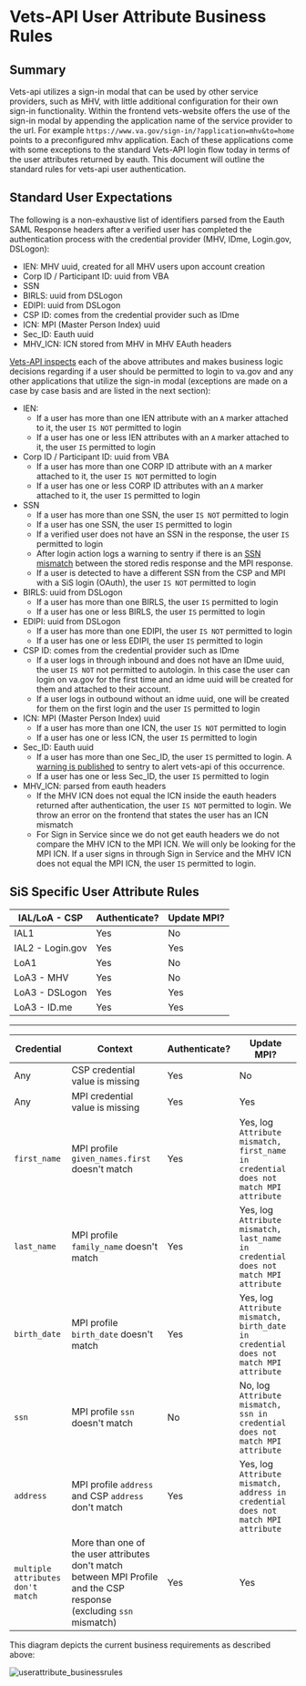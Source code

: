 # Vets-API User Attribute Business Rules

## Summary
Vets-api utilizes a sign-in modal that can be used by other service providers, such as MHV, with little additional configuration for their own sign-in functionality. Within the frontend vets-website offers the use of the sign-in modal by appending the application name of the service provider to the url. For example `https://www.va.gov/sign-in/?application=mhv&to=home` points to a preconfigured mhv application. Each of these applications  come with some exceptions to the standard Vets-API login flow today in terms of the user attributes returned by eauth. This document will outline the standard rules for vets-api user authentication.


## Standard User Expectations
The following is a non-exhaustive list of identifiers parsed from the Eauth SAML Response headers after a verified user has completed the authentication process with the credential provider (MHV, IDme, Login.gov, DSLogon):
 - IEN: MHV uuid, created for all MHV users upon account creation
 - Corp ID / Participant ID: uuid from VBA
 - SSN
 - BIRLS: uuid from DSLogon
 - EDIPI: uuid from DSLogon
 - CSP ID: comes from the credential provider such as IDme
 - ICN: MPI (Master Person Index) uuid
 - Sec_ID: Eauth uuid
 - MHV_ICN: ICN stored from MHV in MHV EAuth headers

[Vets-API inspects](https://github.com/department-of-veterans-affairs/vets-api/blob/master/lib/saml/user_attributes/ssoe.rb) each of the above attributes and makes business logic decisions regarding if a user should be permitted to login to va.gov and any other applications that utilize the sign-in modal (exceptions are made on a case by case basis and are listed in the next section):
 - IEN: 
    - If a user has more than one IEN attribute with an `A` marker attached to it, the user `IS NOT` permitted to login
    - If a user has one or less IEN attributes with an `A` marker attached to it, the user `IS` permitted to login
 - Corp ID / Participant ID: uuid from VBA
    - If a user has more than one CORP ID attribute with an `A` marker attached to it, the user `IS NOT` permitted to login
    - If a user has one or less CORP ID attributes with an `A` marker attached to it, the user `IS` permitted to login
 - SSN
    - If a user has more than one SSN, the user `IS NOT` permitted to login
    - If a user has one SSN, the user `IS` permitted to login
    - If a verified user does not have an SSN in the response, the user `IS` permitted to login
    - After login action logs a warning to sentry if there is an [SSN mismatch](https://github.com/department-of-veterans-affairs/vets-api/blob/2bcb317c51f91fd079bdc2a023bc434ab2d0a4bb/app/controllers/v1/sessions_controller.rb#L339) between the stored redis response and the MPI response.
    - If a user is detected to have a different SSN from the CSP and MPI with a SiS login (OAuth), the user `IS NOT` permitted to login
 - BIRLS: uuid from DSLogon
    - If a user has more than one BIRLS, the user `IS` permitted to login
    - If a user has one or less BIRLS, the user `IS` permitted to login
 - EDIPI: uuid from DSLogon
    - If a user has more than one EDIPI, the user `IS NOT` permitted to login
    - If a user has one or less EDIPI, the user `IS` permitted to login
 - CSP ID: comes from the credential provider such as IDme
    - If a user logs in through inbound and does not have an IDme uuid, the user `IS NOT` not permitted to autologin. In this case the user can login on va.gov for the first time and an idme uuid will be created for them and attached to their account.
    - If a user logs in outbound without an idme uuid, one will be created for them on the first login and the user `IS` permitted to login
 - ICN: MPI (Master Person Index) uuid
    - If a user has more than one ICN, the user `IS NOT` permitted to login
    - If a user has one or less ICN, the user `IS` permitted to login
 - Sec_ID: Eauth uuid
    - If a user has more than one Sec_ID, the user `IS` permitted to login. A [warning is published](https://github.com/department-of-veterans-affairs/vets-api/blob/c6bfa717cfe9532cbc29925587cb9c0106edd68a/lib/saml/user_attributes/ssoe.rb#L243) to sentry to alert vets-api of this occurrence.
    - If a user has one or less Sec_ID, the user `IS` permitted to login
 - MHV_ICN: parsed from eauth headers
    - If the MHV ICN does not equal the ICN inside the eauth headers returned after authentication, the user `IS NOT` permitted to login. We throw an error on the frontend that states the user has an ICN mismatch
    - For Sign in Service since we do not get eauth headers we do not compare the MHV ICN to the MPI ICN. We will only be looking for the MPI ICN. If a user signs in through Sign in Service and the MHV ICN does not equal the MPI ICN, the user `IS` permitted to login.

## SiS Specific User Attribute Rules

| IAL/LoA - CSP     | Authenticate? | Update MPI? |
| ----------- | ----------- | ----------- |
| IAL1      | Yes       | No |
| IAL2 - Login.gov  | Yes        | Yes |
| LoA1      | Yes       | No |
| LoA3 - MHV  | Yes        | No |
| LoA3 - DSLogon  | Yes        | Yes |
| LoA3 - ID.me  | Yes        | Yes |

--------------------------

| Credential | Context | Authenticate? | Update MPI? |
| ----------- | ----------- | ----------- | ----------- |
| Any | CSP credential value is missing  | Yes | No |
| Any | MPI credential value is missing | Yes | Yes |
| `first_name` | MPI profile `given_names.first` doesn't match | Yes | Yes, log `Attribute mismatch, first_name in credential does not match MPI attribute` |
| `last_name` | MPI profile `family_name` doesn't match | Yes | Yes, log `Attribute mismatch, last_name in credential does not match MPI attribute` |
| `birth_date` | MPI profile `birth_date` doesn't match | Yes | Yes, log `Attribute mismatch, birth_date in credential does not match MPI attribute` |
| `ssn` | MPI profile `ssn` doesn't match | No | No, log `Attribute mismatch, ssn in credential does not match MPI attribute` |
|`address`|MPI profile `address` and CSP `address` don't match|Yes|Yes, log `Attribute mismatch, address in credential does not match MPI attribute`|
|`multiple attributes don't match`|More than one of the user attributes don't match between MPI Profile and the CSP response (excluding `ssn` mismatch)| Yes|Yes|


This diagram depicts the current business requirements as described above:

![userattribute_businessrules](https://user-images.githubusercontent.com/71290526/151223969-ceae6748-c3db-4d0c-8044-f0fcffba63a0.png)
